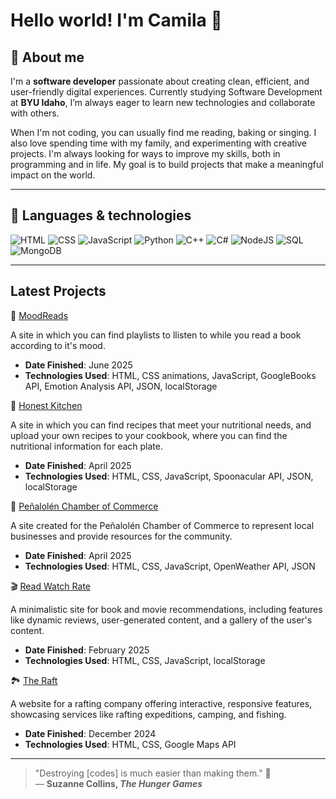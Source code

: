 # Hello world! I'm Camila 🌿

## 🍃 About me

I'm a **software developer** passionate about creating clean, efficient, and user-friendly digital experiences. Currently studying Software Development at **BYU Idaho**, I’m always eager to learn new technologies and collaborate with others.

When I'm not coding, you can usually find me reading, baking or singing. I also love spending time with my family, and experimenting with creative projects. I'm always looking for ways to improve my skills, both in programming and in life. My goal is to build projects that make a meaningful impact on the world.

---

## 🌱 Languages & technologies
![HTML](https://img.shields.io/badge/HTML-96b753?style=flat&logo=html5&logoColor=white)
![CSS](https://img.shields.io/badge/CSS-c6e686?style=flat&logo=css&logoColor=white)
![JavaScript](https://img.shields.io/badge/JavaScript-446418?style=flat&logo=javascript&logoColor=white)
![Python](https://img.shields.io/badge/Python-7d9b5d?style=flat&logo=python&logoColor=white)
![C++](https://img.shields.io/badge/C%2B%2B-bfc7a7?style=flat&logo=cplusplus&logoColor=white)
![C#](https://img.shields.io/badge/C%23-4f6137?style=flat&logo=.net&logoColor=white)
![NodeJS](https://img.shields.io/badge/NodeJS-96b753?style=flat&logo=node.js&logoColor=white)
![SQL](https://img.shields.io/badge/SQL-c6e686?style=flat&logo=mysql&logoColor=white)
![MongoDB](https://img.shields.io/badge/MongoDB-446418?style=flat&logo=mongodb&logoColor=white)

---

## Latest Projects

📖 [MoodReads](https://camilamoyac.github.io/wdd330/project/)

A site in which you can find playlists to llisten to while you read a book according to it's mood.
- **Date Finished**: June 2025
- **Technologies Used**: HTML, CSS animations, JavaScript, GoogleBooks API, Emotion Analysis API, JSON, localStorage

🥙 [Honest Kitchen](https://camilamoyac.github.io/wdd231/project/)

A site in which you can find recipes that meet your nutritional needs, and upload your own recipes to your cookbook, where you can find the nutritional information for each plate.
- **Date Finished**: April 2025
- **Technologies Used**: HTML, CSS, JavaScript, Spoonacular API, JSON, localStorage

🌳 [Peñalolén Chamber of Commerce](https://camilamoyac.github.io/wdd231/chamber/)

A site created for the Peñalolén Chamber of Commerce to represent local businesses and provide resources for the community. 
- **Date Finished**: April 2025
- **Technologies Used**: HTML, CSS, JavaScript, OpenWeather API, JSON

🎬 [Read Watch Rate](https://camilamoyac.github.io/wdd131/project/home)

A minimalistic site for book and movie recommendations, including features like dynamic reviews, user-generated content, and a gallery of the user's content.
- **Date Finished**: February 2025
- **Technologies Used**: HTML, CSS, JavaScript, localStorage

🏞️ [The Raft](https://camilamoyac.github.io/wdd130/wwr/)

A website for a rafting company offering interactive, responsive features, showcasing services like rafting expeditions, camping, and fishing. 
- **Date Finished**: December 2024
- **Technologies Used**: HTML, CSS, Google Maps API

---

> "Destroying [codes] is much easier than making them." 🌼  
> — **Suzanne Collins, *The Hunger Games***
